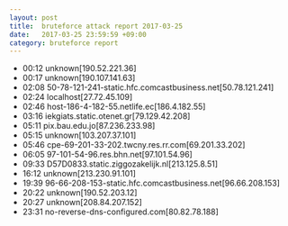```yaml
---
layout: post
title:  bruteforce attack report 2017-03-25
date:   2017-03-25 23:59:59 +09:00
category: bruteforce report
---
```


* 00:12 unknown[190.52.221.36]
* 00:17 unknown[190.107.141.63]
* 02:08 50-78-121-241-static.hfc.comcastbusiness.net[50.78.121.241]
* 02:24 localhost[27.72.45.109]
* 02:46 host-186-4-182-55.netlife.ec[186.4.182.55]
* 03:16 iekgiats.static.otenet.gr[79.129.42.208]
* 05:11 pix.bau.edu.jo[87.236.233.98]
* 05:15 unknown[103.207.37.101]
* 05:46 cpe-69-201-33-202.twcny.res.rr.com[69.201.33.202]
* 06:05 97-101-54-96.res.bhn.net[97.101.54.96]
* 09:33 D57D0833.static.ziggozakelijk.nl[213.125.8.51]
* 16:12 unknown[213.230.91.101]
* 19:39 96-66-208-153-static.hfc.comcastbusiness.net[96.66.208.153]
* 20:22 unknown[190.52.203.12]
* 20:27 unknown[208.84.207.152]
* 23:31 no-reverse-dns-configured.com[80.82.78.188]
